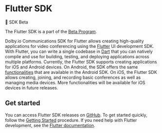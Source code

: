 # Flutter SDK

🚀 SDK Beta

The Flutter SDK is a part of the [Beta Program](https://docs.dolby.io/communications-apis/docs/overview-beta-programs).

Dolby.io Communications SDK for Flutter allows creating high-quality applications for video conferencing using the [Flutter](https://flutter.dev/) UI development SDK. With Flutter, you can write a single codebase in [Dart](https://dart.dev/) that you can natively compile and use for building, testing, and deploying applications across multiple platforms. Currently, the Flutter SDK supports creating applications for iOS and Android devices. On Android, the SDK offers the same [functionalities](https://docs.dolby.io/communications-apis/docs/overview-introduction) that are available in the Android SDK. On iOS, the Flutter SDK allows creating, joining, and recording basic conferences as well as managing media devices. More functionalities will be available for iOS devices in future releases.


## Get started

You can access Flutter SDK releases on [GitHub](https://github.com/DolbyIO/comms-sdk-flutter/releases). To get started quickly, follow the [Getting Started](https://docs.dolby.io/communications-apis/docs/getting-started-with-flutter) procedure. If you need help with Flutter development, see the [Flutter documentation](https://flutter.dev/docs).